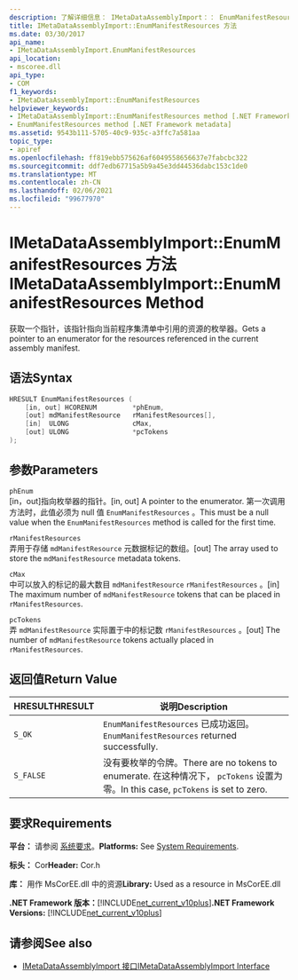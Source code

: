 ```yaml
---
description: 了解详细信息： IMetaDataAssemblyImport：： EnumManifestResources 方法
title: IMetaDataAssemblyImport::EnumManifestResources 方法
ms.date: 03/30/2017
api_name:
- IMetaDataAssemblyImport.EnumManifestResources
api_location:
- mscoree.dll
api_type:
- COM
f1_keywords:
- IMetaDataAssemblyImport::EnumManifestResources
helpviewer_keywords:
- IMetaDataAssemblyImport::EnumManifestResources method [.NET Framework metadata]
- EnumManifestResources method [.NET Framework metadata]
ms.assetid: 9543b111-5705-40c9-935c-a3ffc7a581aa
topic_type:
- apiref
ms.openlocfilehash: ff819ebb575626af6049558656637e7fabcbc322
ms.sourcegitcommit: ddf7edb67715a5b9a45e3dd44536dabc153c1de0
ms.translationtype: MT
ms.contentlocale: zh-CN
ms.lasthandoff: 02/06/2021
ms.locfileid: "99677970"
---
```

# <a name="imetadataassemblyimportenummanifestresources-method"></a><span data-ttu-id="9249d-103">IMetaDataAssemblyImport::EnumManifestResources 方法</span><span class="sxs-lookup"><span data-stu-id="9249d-103">IMetaDataAssemblyImport::EnumManifestResources Method</span></span>

<span data-ttu-id="9249d-104">获取一个指针，该指针指向当前程序集清单中引用的资源的枚举器。</span><span class="sxs-lookup"><span data-stu-id="9249d-104">Gets a pointer to an enumerator for the resources referenced in the current assembly manifest.</span></span>  
  
## <a name="syntax"></a><span data-ttu-id="9249d-105">语法</span><span class="sxs-lookup"><span data-stu-id="9249d-105">Syntax</span></span>  
  
```cpp  
HRESULT EnumManifestResources (  
    [in, out] HCORENUM         *phEnum,
    [out] mdManifestResource   rManifestResources[],
    [in]  ULONG                cMax,
    [out] ULONG                *pcTokens  
);
```  
  
## <a name="parameters"></a><span data-ttu-id="9249d-106">参数</span><span class="sxs-lookup"><span data-stu-id="9249d-106">Parameters</span></span>  

 `phEnum`  
 <span data-ttu-id="9249d-107">[in，out]指向枚举器的指针。</span><span class="sxs-lookup"><span data-stu-id="9249d-107">[in, out] A pointer to the enumerator.</span></span> <span data-ttu-id="9249d-108">第一次调用方法时，此值必须为 null 值 `EnumManifestResources` 。</span><span class="sxs-lookup"><span data-stu-id="9249d-108">This must be a null value when the `EnumManifestResources` method is called for the first time.</span></span>  
  
 `rManifestResources`  
 <span data-ttu-id="9249d-109">弄用于存储 `mdManifestResource` 元数据标记的数组。</span><span class="sxs-lookup"><span data-stu-id="9249d-109">[out] The array used to store the `mdManifestResource` metadata tokens.</span></span>  
  
 `cMax`  
 <span data-ttu-id="9249d-110">中可以放入的标记的最大数目 `mdManifestResource` `rManifestResources` 。</span><span class="sxs-lookup"><span data-stu-id="9249d-110">[in] The maximum number of `mdManifestResource` tokens that can be placed in `rManifestResources`.</span></span>  
  
 `pcTokens`  
 <span data-ttu-id="9249d-111">弄 `mdManifestResource` 实际置于中的标记数 `rManifestResources` 。</span><span class="sxs-lookup"><span data-stu-id="9249d-111">[out] The number of `mdManifestResource` tokens actually placed in `rManifestResources`.</span></span>  
  
## <a name="return-value"></a><span data-ttu-id="9249d-112">返回值</span><span class="sxs-lookup"><span data-stu-id="9249d-112">Return Value</span></span>  
  
|<span data-ttu-id="9249d-113">HRESULT</span><span class="sxs-lookup"><span data-stu-id="9249d-113">HRESULT</span></span>|<span data-ttu-id="9249d-114">说明</span><span class="sxs-lookup"><span data-stu-id="9249d-114">Description</span></span>|  
|-------------|-----------------|  
|`S_OK`|<span data-ttu-id="9249d-115">`EnumManifestResources` 已成功返回。</span><span class="sxs-lookup"><span data-stu-id="9249d-115">`EnumManifestResources` returned successfully.</span></span>|  
|`S_FALSE`|<span data-ttu-id="9249d-116">没有要枚举的令牌。</span><span class="sxs-lookup"><span data-stu-id="9249d-116">There are no tokens to enumerate.</span></span> <span data-ttu-id="9249d-117">在这种情况下， `pcTokens` 设置为零。</span><span class="sxs-lookup"><span data-stu-id="9249d-117">In this case, `pcTokens` is set to zero.</span></span>|  
  
## <a name="requirements"></a><span data-ttu-id="9249d-118">要求</span><span class="sxs-lookup"><span data-stu-id="9249d-118">Requirements</span></span>  

 <span data-ttu-id="9249d-119">**平台：** 请参阅 [系统要求](../../get-started/system-requirements.md)。</span><span class="sxs-lookup"><span data-stu-id="9249d-119">**Platforms:** See [System Requirements](../../get-started/system-requirements.md).</span></span>  
  
 <span data-ttu-id="9249d-120">**标头：** Cor</span><span class="sxs-lookup"><span data-stu-id="9249d-120">**Header:** Cor.h</span></span>  
  
 <span data-ttu-id="9249d-121">**库：** 用作 MsCorEE.dll 中的资源</span><span class="sxs-lookup"><span data-stu-id="9249d-121">**Library:** Used as a resource in MsCorEE.dll</span></span>  
  
 <span data-ttu-id="9249d-122">**.NET Framework 版本：**[!INCLUDE[net_current_v10plus](../../../../includes/net-current-v10plus-md.md)]</span><span class="sxs-lookup"><span data-stu-id="9249d-122">**.NET Framework Versions:** [!INCLUDE[net_current_v10plus](../../../../includes/net-current-v10plus-md.md)]</span></span>  
  
## <a name="see-also"></a><span data-ttu-id="9249d-123">请参阅</span><span class="sxs-lookup"><span data-stu-id="9249d-123">See also</span></span>

- [<span data-ttu-id="9249d-124">IMetaDataAssemblyImport 接口</span><span class="sxs-lookup"><span data-stu-id="9249d-124">IMetaDataAssemblyImport Interface</span></span>](imetadataassemblyimport-interface.md)
